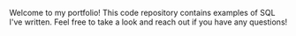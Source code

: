 Welcome to my portfolio! This code repository contains examples of SQL I've written. Feel free to take a look and reach out if you have any questions!
